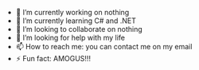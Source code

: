 - 🔭 I’m currently working on nothing
- 🌱 I’m currently learning C# and .NET
- 👯 I’m looking to collaborate on nothing
- 🤔 I’m looking for help with my life
- 📫 How to reach me: you can contact me on my email
- ⚡ Fun fact: AMOGUS!!!
